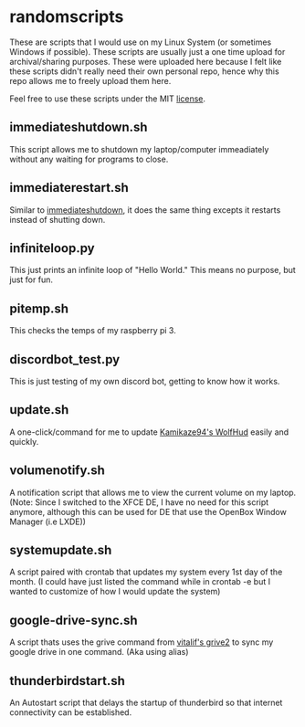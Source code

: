 # randomscripts
These are scripts that I would use on my Linux System (or sometimes Windows if possible).
These scripts are usually just a one time upload for archival/sharing purposes.
These were uploaded here because I felt like these scripts didn't really need their own personal repo,
hence why this repo allows me to freely upload them here. 

Feel free to use these scripts under the MIT [license](LICENSE).

immediateshutdown.sh
--------------------

This script allows me to shutdown my laptop/computer immeadiately without any waiting for programs
to close.

immediaterestart.sh
--------------------

Similar to [immediateshutdown](immediateshutdown.sh), it does the same thing excepts it restarts instead
of shutting down.

infiniteloop.py
--------------

This just prints an infinite loop of "Hello World." This means no purpose, but just for fun.

pitemp.sh
---------

This checks the temps of my raspberry pi 3.


discordbot_test.py
------------------

This is just testing of my own discord bot, getting to know how it works. 


update.sh
---------

A one-click/command for me to update [Kamikaze94's WolfHud](https://github.com/Kamikaze94/WolfHUD) easily and quickly.


volumenotify.sh
---------------

A notification script that allows me to view the current volume on my laptop.
(Note: Since I switched to the XFCE DE, I have no need for this script anymore, although this can be used for DE that use
the OpenBox Window Manager (i.e LXDE))

systemupdate.sh
---------------

A script paired with crontab that updates my system every 1st day of the month. (I could have just listed the command while in crontab -e
but I wanted to customize of how I would update the system)

google-drive-sync.sh
--------------------

A script thats uses the grive command from [vitalif's grive2](https://github.com/vitalif/grive2) to sync my google drive in one command. (Aka using alias)

thunderbirdstart.sh
-------------------

An Autostart script that delays the startup of thunderbird so that internet connectivity can be established.
